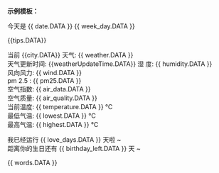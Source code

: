 **示例模板：**

今天是 {{ date.DATA }} {{ week_day.DATA }}

{{tips.DATA}}  

当前 {{city.DATA}} 天气: {{ weather.DATA }}   
天气更新时间: {{weatherUpdateTime.DATA}}
湿       度: {{ humidity.DATA }}   
风向风力: {{ wind.DATA }}   
pm 2.5  : {{ pm25.DATA }}  
空气指数: {{ air_data.DATA }}   
空气质量: {{ air_quality.DATA }}   
当前温度: {{ temperature.DATA }} ℃   
最低气温: {{ lowest.DATA }} ℃   
最高气温: {{ highest.DATA }} ℃   

我已经运行 {{ love_days.DATA }} 天啦 ~   
距离你的生日还有 {{ birthday_left.DATA }} 天 ~  

{{ words.DATA }}  
